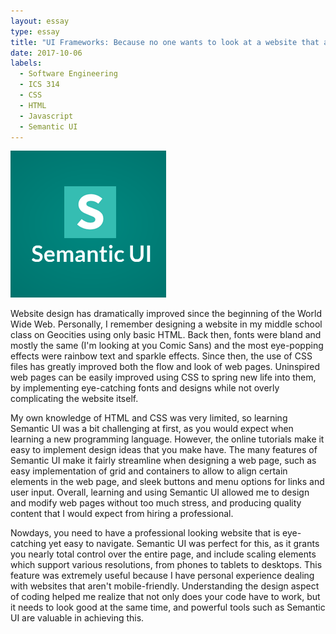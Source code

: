 ```yaml
---
layout: essay
type: essay
title: "UI Frameworks: Because no one wants to look at a website that appears it was designed in the 1990's"
date: 2017-10-06
labels:
  - Software Engineering
  - ICS 314
  - CSS
  - HTML
  - Javascript
  - Semantic UI
---
```


<img class="ui medium right floated image" src="../images/semantic.jpg">

Website design has dramatically improved since the beginning of the World Wide Web. Personally, I remember designing a website in my middle school class on Geocities using only basic HTML. Back then, fonts were bland and mostly the same (I'm looking at you Comic Sans) and the most eye-popping effects were rainbow text and sparkle effects. Since then, the use of CSS files has greatly improved both the flow and look of web pages. Uninspired web pages can be easily improved using CSS to spring new life into them, by implementing eye-catching fonts and designs while not overly complicating the website itself.

My own knowledge of HTML and CSS was very limited, so learning Semantic UI was a bit challenging at first, as you would expect when learning a new programming language. However, the online tutorials make it easy to implement design ideas that you make have. The many features of Semantic UI make it fairly streamline when designing a web page, such as easy implementation of grid and containers to allow to align certain elements in the web page, and sleek buttons and menu options for links and user input. Overall, learning and using Semantic UI allowed me to design and modify web pages without too much stress, and producing quality content that I would expect from hiring a professional.

Nowdays, you need to have a professional looking website that is eye-catching yet easy to navigate. Semantic UI was perfect for this, as it grants you nearly total control over the entire page, and include scaling elements which support various resolutions, from phones to tablets to desktops. This feature was extremely useful because I have personal experience dealing with websites that aren't mobile-friendly. Understanding the design aspect of coding helped me realize that not only does your code have to work, but it needs to look good at the same time, and powerful tools such as Semantic UI are valuable in achieving this.
